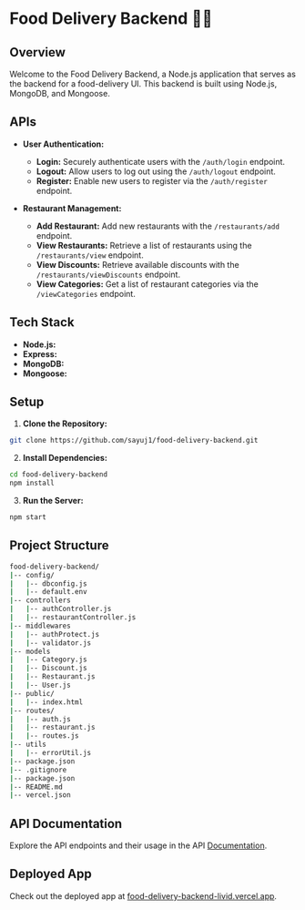 
# Food Delivery Backend 🍔🚚

## Overview

Welcome to the Food Delivery Backend, a Node.js application that serves as the backend for a food-delivery UI. This backend is built using Node.js, MongoDB, and Mongoose.

## APIs

-   **User Authentication:**
    -   **Login:** Securely authenticate users with the `/auth/login` endpoint.
    -   **Logout:** Allow users to log out using the `/auth/logout` endpoint.
    -   **Register:** Enable new users to register via the `/auth/register` endpoint.

-   **Restaurant Management:**    
    -   **Add Restaurant:** Add new restaurants with the `/restaurants/add` endpoint.
    -   **View Restaurants:** Retrieve a list of restaurants using the `/restaurants/view` endpoint.
    -   **View Discounts:** Retrieve available discounts with the `/restaurants/viewDiscounts` endpoint.
    -   **View Categories:** Get a list of restaurant categories via the `/viewCategories` endpoint.

## Tech Stack

-   **Node.js:** 
-   **Express:** 
-   **MongoDB:**
-   **Mongoose:**

## Setup

1.  **Clone the Repository:**
```bash
git clone https://github.com/sayuj1/food-delivery-backend.git
```
2. **Install Dependencies:**
```bash
cd food-delivery-backend
npm install
```
    
3.  **Run the Server:**
```bash
npm start
```

## Project Structure

```bash
food-delivery-backend/
|-- config/
|   |-- dbconfig.js
|	|-- default.env
|-- controllers
|	|-- authController.js
|	|-- restaurantController.js
|-- middlewares
|	|-- authProtect.js
|	|-- validator.js
|-- models
|	|-- Category.js
|	|--	Discount.js
|	|--	Restaurant.js
|	|--	User.js
|-- public/
|	|-- index.html
|-- routes/
|	|-- auth.js
|	|-- restaurant.js
|	|-- routes.js
|-- utils
|	|-- errorUtil.js
|-- package.json
|-- .gitignore
|-- package.json
|-- README.md
|-- vercel.json
```



## API Documentation

Explore the API endpoints and their usage in the API [Documentation](https://documenter.getpostman.com/view/14745238/2s9YyqihsS#53ecd93b-3290-4096-be38-e678b2046ddc).

## Deployed App

Check out the deployed app at [food-delivery-backend-livid.vercel.app](https://food-delivery-backend-livid.vercel.app/).
